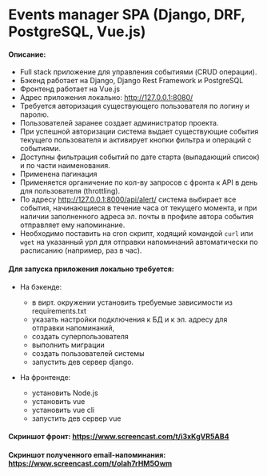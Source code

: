 # Events manager SPA (Django, DRF, PostgreSQL, Vue.js)
#### Описание:
- Full stack приложение для управления событиями (CRUD операции).
- Бэкенд работает на Django, Django Rest Framework и PostgreSQL
- Фронтенд работает на Vue.js
- Адрес приложения локально: http://127.0.0.1:8080/
- Требуется авторизация существующего пользователя по логину и паролю.
- Пользователей заранее создает администратор проекта.
- При успешной авторизации система выдает существующие события текущего пользователя и активирует кнопки фильтра и операций с событиями.
- Доступны фильтрация событий по дате старта (выпадающий список) и по части наименования.
- Применена пагинация  
- Применяется органичение по кол-ву запросов с фронта к API в день для пользователя (throttling).  
- По адресу http://127.0.0.1:8000/api/alert/ система выбирает все события, начинающиеся в течение часа от текущего момента, и при наличии заполненного адреса эл. почты в профиле автора события отправляет ему напоминание.
- Необходимо поставить на cron скрипт, ходящий командой `curl` или `wget` на указанный урл для отправки напоминаний автоматически по расписанию (например, раз в час).

#### Для запуска приложения локально требуется:
- На бэкенде:
   - в вирт. окружении установить требуемые зависимости из requirements.txt
   - указать настройки подключения к БД и к эл. адресу для отправки напоминаний,
   - создать суперпользователя 
   - выполнить миграции
   - создать пользователей системы
   - запустить дев сервер django.

- На фронтенде:
   - установить Node.js
   - установить vue
   - установить vue cli
   - запустить дев сервер vue
   
 #### Скриншот фронт: https://www.screencast.com/t/i3xKgVR5AB4
 #### Скриншот полученного email-напоминания: https://www.screencast.com/t/oIah7rHM5Owm
